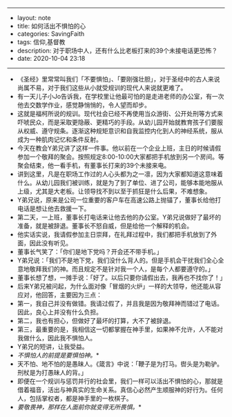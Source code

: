 - --
- layout: note
- title: 如何活出不惧怕的心
- categories: SavingFaith
- tags: 信仰,基督教
- description: 对于职场中人，还有什么比老板打来的39个未接电话更恐怖？
- date: 2020-10-04 23:18
- --
- 《圣经》里常常叫我们「不要惧怕」、「要刚强壮胆」，对于圣经中的古人来说尚属不易，对于我们这些从小就受规训的现代人来说就更难了。
- 有一天儿子小Jo告诉我，在学校里让他最可怕的是走进老师的办公室，有一次他去交数学作业，感觉静悄悄的，令人望而却步。
- 这就是福柯所说的规训。现代社会已经不再使用当众游街、公开处刑等方式来吓唬民众，而是采取更隐蔽、更精巧的手段。从幼儿园开始就教育孩子们要服从权威、遵守规条。逐渐这种规矩意识和自我监控内化到人的神经系统，服从成为一种肌肉记忆和条件反射。
- 今天在教会Y弟兄讲了这样一件事。他以前在一个企业上班，主日的时候请假参加一个敬拜的聚会。按照规定8:00-10:00大家都把手机放到另一个房间。等聚会结束，他一看手机，有董事长打来的39个未接来电。
- 讲到这里，凡是在职场工作过的人心头都为之一凛，因为大家都知道这意味着什么。从幼儿园我们被训练，就是为了到了单位、进了公司，能够本能地服从上级，尤其是大老板。让领导找不到以至于抓狂是什么后果，不难想象。
- Y弟兄说，原来是公司一位重要的客户车在高速公路上抛锚了，董事长给他打电话是想让他去救援一下。
- 第二天，一上班，董事长打电话来让他去他的办公室。Y弟兄说做好了最坏的准备，就是被辞退。董事长不怒自威，但是给他一个解释的机会。
- 他实话实说，我请假参加主日崇拜，在礼拜过程中，我们都把手机放到了外面，因此没有听见。
- 董事长气笑了：「你们是地下党吗？开会还不带手机。」
- Y弟兄说：「我们不是地下党，我们没什么背人的。但是手机会干扰我们全心全意地敬拜我们的神。而且规定不是针对我一个人，是每个人都要遵守的。」
- 董事长想了想，一摊手说：「好了。以后只要你请假出去，我再也不找你了！」
- 后来Y弟兄被问起，为什么面对像「冒烟的火炉」一样的大领导，他还能从容应对，他回答，主要因为三点：
- 第一，我自己并没有做错。我请过假了，并且我是因为敬拜神而错过了电话。因此，良心上并没有什么负担。
- 第二，我也有担心，但做好了最坏的打算，大不了被辞退。
- 第三，最重要的是，我相信这一切都掌握在神手里，如果神不允许，人不能对我做什么，因此我不惧怕人。
- Y弟兄的短讲，让我受益。
- *不惧怕人的前提是要惧怕神。**
- 天不怕、地不怕的是愚昧人。《箴言》中说：「鞭子是为打马。辔头是为勒驴。刑杖是为打愚昧人的背。」
- 即便在一个规训与惩罚并行的社会里，我们一样可以活出不惧怕的心，那就是借着福音，活出与神真实的生命关系。真信心必然产生顺服神的好行为。任何人，包括掌权者，都是神手里的一枚棋子。
- *要敬畏神，那样在人面前你就变得无所畏惧。**
